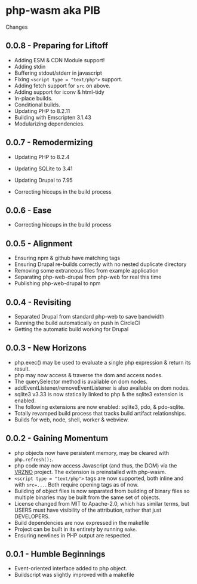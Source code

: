# php-wasm aka PIB

Changes

## 0.0.8 - Preparing for Liftoff

* Adding ESM & CDN Module support!
* Adding stdin
* Buffering stdout/stderr in javascript
* Fixing `<script type = "text/php">` support.
* Adding fetch support for `src` on above.
* Adding support for iconv & html-tidy
* In-place builds.
* Conditional builds.
* Updating PHP to 8.2.11
* Building with Emscripten 3.1.43
* Modularizing dependencies.

## 0.0.7 - Remodermizing

* Updating PHP to 8.2.4
* Updating SQLite to 3.41
* Updating Drupal to 7.95

* Correcting hiccups in the build process

## 0.0.6 - Ease

* Correcting hiccups in the build process

## 0.0.5 - Alignment

* Ensuring npm & github have matching tags
* Ensuring Drupal re-builds correctly with no nested duplicate directory
* Removing some extraneous files from example application
* Separating php-web-drupal from php-web for real this time
* Publishing php-web-drupal to npm

## 0.0.4 - Revisiting

* Separated Drupal from standard php-web to save bandwidth
* Running the build automatically on push in CircleCI
* Getting the automatic build working for Drupal

## 0.0.3 - New Horizons

* php.exec() may be used to evaluate a single php expression & return its result.
* php may now access & traverse the dom and access nodes.
* The querySelector method is available on dom nodes.
* addEventListener/removeEventListener is also available on dom nodes.
* sqlite3 v3.33 is now statically linked to php & the sqlite3 extension is enabled.
* The following extensions are now enabled: sqlite3, pdo, & pdo-sqlite.
* Totally revamped build process that tracks build artifact relationships.
* Builds for web, node, shell, worker & webview.

## 0.0.2 - Gaining Momentum

* php objects now have persistent memory, may be cleared with `php.refresh();`.
* php code may now access Javascript (and thus, the DOM) via the [VRZNO](https://github.com/seanmorris/vrzno) project. The extension is preinstalled with php-wasm.
* `<script type = "text/php">` tags are now supported, both inline and with `src=...`. Both require opening tags as of now.
* Building of object files is now separated from building of binary files so multiple binaries may be built from the same set of objects.
* License changed from MIT to Apache-2.0, which has similar terms, but USERS must have visibility of the attribution, rather that just DEVELOPERS.
* Build dependencies are now expressed in the makefile
* Project can be built in its entirety by running `make`.
* Ensuring newlines in PHP output are respected.


## 0.0.1 - Humble Beginnings

* Event-oriented interface added to php object.
* Buildscript was slightly improved with a makefile
